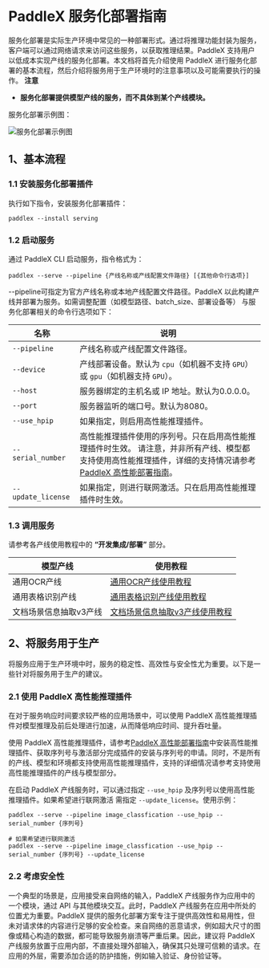 # PaddleX 服务化部署指南

服务化部署是实际生产环境中常见的一种部署形式。通过将推理功能封装为服务，客户端可以通过网络请求来访问这些服务，以获取推理结果。PaddleX 支持用户以低成本实现产线的服务化部署。本文档将首先介绍使用 PaddleX 进行服务化部署的基本流程，然后介绍将服务用于生产环境时的注意事项以及可能需要执行的操作。
**注意**
- **服务化部署提供模型产线的服务，而不具体到某个产线模块。**

服务化部署示例图：

![服务化部署示例图](https://raw.githubusercontent.com/cuicheng01/PaddleX_doc_images/main//images/pipeline_deploy/serving.png)

## 1、基本流程

### 1.1 安装服务化部署插件

执行如下指令，安装服务化部署插件：

```
paddlex --install serving
```

### 1.2 启动服务

通过 PaddleX CLI 启动服务，指令格式为：

```shell
paddlex --serve --pipeline {产线名称或产线配置文件路径} [{其他命令行选项}]
```


--pipeline可指定为官方产线名称或本地产线配置文件路径。PaddleX 以此构建产线并部署为服务。如需调整配置（如模型路径、batch_size、部署设备等）
与服务化部署相关的命令行选项如下：

| 名称             | 说明                                                                                                                                                        |
|------------------|-------------------------------------------------------------------------------------------------------------------------------------------------------------|
| `--pipeline`       | 产线名称或产线配置文件路径。                                                                                                                                |
| `--device`         | 产线部署设备。默认为 `cpu`（如机器不支持 `GPU`）或 `gpu`（如机器支持 `GPU`）。                                                                                       |
| `--host`           | 服务器绑定的主机名或 IP 地址。默认为0.0.0.0。                                                                                                               |
| `--port`           | 服务器监听的端口号。默认为8080。                                                                                                                            |
| `--use_hpip`       | 如果指定，则启用高性能推理插件。                                                                                                                            |
| `--serial_number`  | 高性能推理插件使用的序列号。只在启用高性能推理插件时生效。 请注意，并非所有产线、模型都支持使用高性能推理插件，详细的支持情况请参考[PaddleX 高性能部署指南](./high_performance_deploy.md)。 |
| `--update_license` | 如果指定，则进行联网激活。只在启用高性能推理插件时生效。                                                                                                    |

</table>

### 1.3 调用服务

请参考各产线使用教程中的 **“开发集成/部署”** 部分。

| 模型产线               | 使用教程                       |
|------------------------|--------------------------------|
| 通用OCR产线            | [通用OCR产线使用教程](../pipeline_usage/OCR.md)            |
| 通用表格识别产线       | [通用表格识别产线使用教程](../pipeline_usage/table_recognition.md)       |
| 文档场景信息抽取v3产线 | [文档场景信息抽取v3产线使用教程](../pipeline_usage/document_scene_information_extraction.md) |

## 2、将服务用于生产

将服务应用于生产环境中时，服务的稳定性、高效性与安全性尤为重要。以下是一些针对将服务用于生产的建议。

### 2.1 使用 PaddleX 高性能推理插件

在对于服务响应时间要求较严格的应用场景中，可以使用 PaddleX 高性能推理插件对模型推理及前后处理进行加速，从而降低响应时间、提升吞吐量。

使用 PaddleX 高性能推理插件，请参考[PaddleX 高性能部署指南](./high_performance_deploy.md)中安装高性能推理插件、获取序列号与激活部分完成插件的安装与序列号的申请。同时，不是所有的产线、模型和环境都支持使用高性能推理插件，支持的详细情况请参考支持使用高性能推理插件的产线与模型部分。

在启动 PaddleX 产线服务时，可以通过指定 `--use_hpip` 及序列号以使用高性能推理插件。如果希望进行联网激活 需指定 `--update_license`。使用示例：

```
paddlex --serve --pipeline image_classfication --use_hpip --serial_number {序列号}

# 如果希望进行联网激活
paddlex --serve --pipeline image_classfication --use_hpip --serial_number {序列号} --update_license
```

### 2.2 考虑安全性

一个典型的场景是，应用接受来自网络的输入，PaddleX 产线服务作为应用中的一个模块，通过 API 与其他模块交互。此时，PaddleX 产线服务在应用中所处的位置尤为重要。PaddleX 提供的服务化部署方案专注于提供高效性和易用性，但未对请求体的内容进行足够的安全检查。来自网络的恶意请求，例如超大尺寸的图像或精心构造的数据，都可能导致服务崩溃等严重后果。因此，建议将 PaddleX 产线服务放置于应用内部，不直接处理外部输入，确保其只处理可信赖的请求。在应用的外层，需要添加合适的防护措施，例如输入验证、身份验证等。
